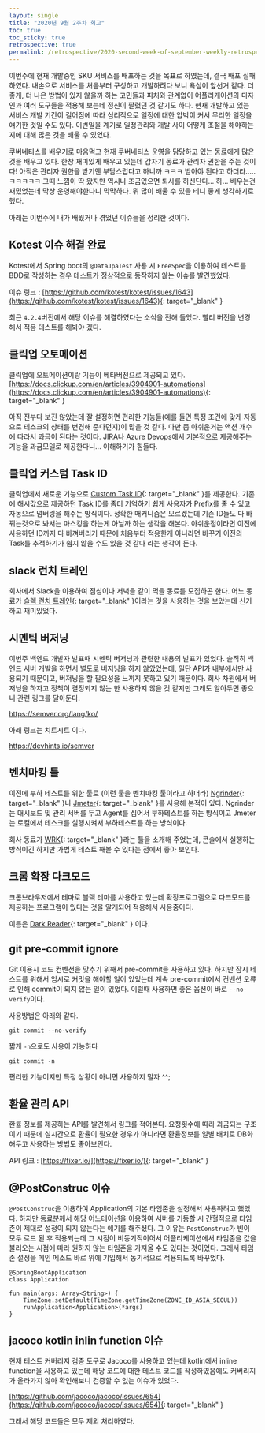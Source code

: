 ```yaml
---
layout: single
title: "2020년 9월 2주차 회고"
toc: true
toc_sticky: true
retrospective: true
permalink: /retrospective/2020-second-week-of-september-weekly-retrospective/
---
```


이번주에 현재 개발중인 SKU 서비스를 배포하는 것을 목표로 하였는데, 결국 배포 실패하였다. 내손으로 서비스를 처음부터 구성하고 개발하려다 보니 욕심이 앞선거 같다. 더 좋게, 더 나은 방법이 있지 않을까 하는 고민들과 피처와 관계없이 어플리케이션의 디자인과 여러 도구들을 적용해 보는데 정신이 팔렸던 것 같기도 하다. 현재 개발하고 있는 서비스 개발 기간이 길어짐에 따라 심리적으로 일정에 대한 압박이 커서 무리한 일정을 얘기한 것일 수도 있다. 이번일을 계기로 일정관리와 개발 사이 어떻게 조절을 해야하는 지에 대해 많은 것을 배울 수 있었다.

쿠버네티스를 배우기로 마음먹고 현재 쿠버네티스 운영을 담당하고 있는 동료에게 많은 것을 배우고 있다. 한창 재미있게 배우고 있는데 갑자기 동료가 관리자 권한을 주는 것이다! 아직은 관리자 권한을 받기엔 부담스럽다고 하니까 ㅋㅋㅋ 받아야 된다고 하더라.....ㅋㅋㅋㅋㅋ 그때 느낌이 딱 왔지만 역시나 조금있으면 퇴사를 하신단다... 하... 배우는건 재밌었는데 막상 운영해야한다니 막막하다. 뭐 많이 배울 수 있을 테니 좋게 생각하기로 했다.

아래는 이번주에 내가 배웠거나 겪었던 이슈들을 정리한 것이다.

## Kotest 이슈 해결 완료

Kotest에서 Spring boot의 `@DataJpaTest` 사용 시 `FreeSpec`을 이용하여 테스트를 BDD로 작성하는 경우 테스트가 정상적으로 동작하지 않는 이슈를 발견했었다.

이슈 링크 : [https://github.com/kotest/kotest/issues/1643](https://github.com/kotest/kotest/issues/1643){: target="\_blank" }

최근 `4.2.4`버전에서 해당 이슈를 해결하였다는 소식을 전해 들었다. 빨리 버전을 변경해서 적용 테스트를 해봐야 겠다.

## 클릭업 오토메이션

클릭업에 오토메이션이랑 기능이 베타버전으로 제공되고 있다. [https://docs.clickup.com/en/articles/3904901-automations](https://docs.clickup.com/en/articles/3904901-automations){: target="\_blank" }

아직 전부다 보진 않았는데 잘 설정하면 편리한 기능들(예를 들면 특정 조건에 맞게 자동으로 테스크의 상태를 변경해 준다던지)이 많을 것 같다. 다만 좀 아쉬운거는 액션 개수에 따라서 과금이 된다는 것이다. JIRA나 Azure Devops에서 기본적으로 제공해주는 기능을 과금모델로 제공한다니... 이해하기가 힘들다.

## 클릭업 커스텀 Task ID

클릭업에서 새로운 기능으로 [Custom Task ID](https://docs.clickup.com/en/articles/4368464-custom-task-ids){: target="\_blank" }를 제공한다.
기존에 해시값으로 제공하던 Task ID를 좀더 기억하기 쉽게 사용자가 Prefix를 줄 수 있고 자동으로 넘버링을 해주는 방식이다. 정확한 매커니즘은 모르겠는데 기존 ID들도 다 바뀌는것으로 봐서는 마스킹을 하는게 아닐까 하는 생각을 해본다. 아쉬운점이라면 이전에 사용하던 ID까지 다 바껴버리기 때문에 처음부터 적용한게 아니라면 바꾸기 이전의 Task를 추적하기가 쉽지 않을 수도 있을 것 같다 라는 생각이 든다.

## slack 런치 트레인

회사에서 Slack을 이용하여 점심이나 저녁을 같이 먹을 동료를 모집하곤 한다. 어느 동료가 [슬렉 런치 트레인](https://lunchtrain.builtbyslack.com){: target="\_blank" }이라는 것을 사용하는 것을 보았는데 신기하고 재미있었다.

## 시멘틱 버저닝

이번주 백엔드 개발자 발표때 시멘틱 버저닝과 관련한 내용의 발표가 있었다. 솔직히 백엔드 서버 개발을 하면서 별도로 버저닝을 하지 않았었는데, 일단 API가 내부에서만 사용되기 때문이고, 버저닝을 할 필요성을 느끼지 못하고 있기 때문이다. 회사 차원에서 버저닝을 하자고 정책이 결정되지 않는 한 사용하지 않을 것 같지만 그래도 알아두면 좋으니 관련 링크를 달아둔다.

https://semver.org/lang/ko/

아래 링크는 치트시트 이다.

https://devhints.io/semver

## 벤치마킹 툴

이전에 부하 테스트를 위한 툴로 (이런 툴을 벤치마킹 툴이라고 하더라) [Ngrinder](http://naver.github.io/ngrinder/){: target="\_blank" }나 [Jmeter](https://jmeter.apache.org/){: target="\_blank" }를 사용해 본적이 있다. Ngrinder는 대시보드 및 관리 서버를 두고 Agent를 심어서 부하테스트를 하는 방식이고 Jmeter는 로컬에서 테스크를 실행시켜서 부하테스트를 하는 방식이다.

회사 동료가 [WRK](https://github.com/wg/wrk){: target="\_blank" }라는 툴을 소개해 주었는데, 콘솔에서 실행하는 방식이긴 하지만 가볍게 테스트 해볼 수 있다는 점에서 좋아 보인다.

## 크롬 확장 다크모드

크롬브라우저에서 테마로 블랙 테마를 사용하고 있는데 확장프로그램으로 다크모드를 제공하는 프로그램이 있다는 것을 알게되어 적용해서 사용중이다.

이름은 [Dark Reader](https://chrome.google.com/webstore/detail/dark-reader/eimadpbcbfnmbkopoojfekhnkhdbieeh){: target="\_blank" } 이다.

## git pre-commit ignore

Git 이용시 코드 컨벤션을 맞추기 위해서 pre-commit을 사용하고 있다. 하지만 잠시 테스트를 위해서 임시로 커밋을 해야할 일이 있었는데 계속 pre-commit에서 컨벤션 오류로 인해 commit이 되지 않는 일이 있었다. 이럴때 사용하면 좋은 옵션이 바로 `--no-verify`이다.

사용방법은 아래와 같다.

```
git commit --no-verify
```

짧게 `-n`으로도 사용이 가능하다

```
git commit -n
```

편리한 기능이지만 특정 상황이 아니면 사용하지 말자 ^^;

## 환율 관리 API

환률 정보를 제공하는 API를 발견해서 링크를 적어본다. 요청횟수에 따라 과금되는 구조이기 때문에 실시간으로 환율이 필요한 경우가 아니라면 환율정보를 일별 배치로 DB화 해두고 사용하는 방법도 좋아보인다.

API 링크 : [https://fixer.io/](https://fixer.io/){: target="\_blank" }

## @PostConstruc 이슈

`@PostConstruc`을 이용하여 Application의 기본 타임존을 설정해서 사용하려고 했었다. 하지만 동료분께서 해당 어노테이션을 이용하여 서버를 기동할 시 간헐적으로 타임존이 제대로 설정이 되지 않는다는 얘기를 해주셨다. 그 이유는 `PostConstruc`가 빈이 모두 로드 된 후 적용되는데 그 시점이 비동기적이어서 어플리케이션에서 타임존을 값을 불러오는 시점에 따라 원하지 않는 타임존을 가져올 수도 있다는 것이었다. 그래서 타임존 설정을 메인 메소드 바로 위에 기입해서 동기적으로 적용되도록 바꾸었다.

```
@SpringBootApplication
class Application

fun main(args: Array<String>) {
    TimeZone.setDefault(TimeZone.getTimeZone(ZONE_ID_ASIA_SEOUL))
    runApplication<Application>(*args)
}
```

## jacoco kotlin inlin function 이슈

현재 테스트 커버리지 검증 도구로 Jacoco를 사용하고 있는데 kotlin에서 inline function을 사용하고 있는데 해당 코드에 대한 테스트 코드를 작성하였음에도 커버리지가 올라가지 않아 확인해보니 검증할 수 없는 이슈가 있었다.

[https://github.com/jacoco/jacoco/issues/654](https://github.com/jacoco/jacoco/issues/654){: target="\_blank" }

그래서 해당 코드들은 모두 제외 처리하였다.
